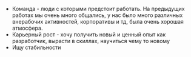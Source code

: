 - Команда - люди с которыми предстоит работать. На предыдущих работах мы очень много общались, у нас было много различных внерабочих активностей, корпоративы и тд, была очень хорошая атмосфера. 
- Карьерный рост - хочу получить новый и ценный опыт как разработчик, вырасти в скиллах, научиться чему то новому
- Ищу стабильности